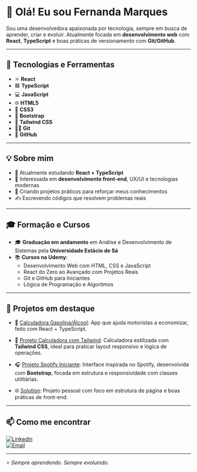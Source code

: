 # 👋 Olá! Eu sou Fernanda Marques

Sou uma desenvolvedora apaixonada por tecnologia, sempre em busca de aprender, criar e evoluir. Atualmente focada em **desenvolvimento web** com **React**, **TypeScript** e boas práticas de versionamento com **Git/GitHub**.

---

## 🚀 Tecnologias e Ferramentas

- ⚛️ **React**
- 🟦 **TypeScript**
- 💻 **JavaScript**
- 🌐 **HTML5**
- 🎨 **CSS3**
- 🧷 **Bootstrap**
- 🌿 **Tailwind CSS**
- 🧑‍💻 **Git**
- 🐙 **GitHub**

---

## 💡 Sobre mim

- 🎯 Atualmente estudando **React + TypeScript**
- 🧠 Interessada em **desenvolvimento front-end**, UX/UI e tecnologias modernas
- 🚧 Criando projetos práticos para reforçar meus conhecimentos
- ✍️ Escrevendo códigos que resolvem problemas reais

---

## 🎓 Formação e Cursos

- 🎓 **Graduação em andamento** em Análise e Desenvolvimento de Sistemas pela **Universidade Estácio de Sá**  
- 📚 **Cursos na Udemy**:
  - Desenvolvimento Web com HTML, CSS e JavaScript
  - React do Zero ao Avançado com Projetos Reais
  - Git e GitHub para Iniciantes
  - Lógica de Programação e Algoritmos

---

## 📌 Projetos em destaque

- 🔧 [Calculadora Gasolina/Álcool](https://github.com/seu-usuario/Calculadora-Gasolina-Alcool): App que ajuda motoristas a economizar, feito com React + TypeScript.

- 🧮 [Projeto Calculadora com Tailwind](https://github.com/FNanda7/projeto-Calculadora-tailwind.git): Calculadora estilizada com **Tailwind CSS**, ideal para praticar layout responsivo e lógica de operações.

- 🎧 [Projeto Spotify Iniciante](https://github.com/FNanda7/projeto-spotify-iniciante.git): Interface inspirada no Spotify, desenvolvida com **Bootstrap**, focada em estrutura e responsividade com classes utilitárias.

- 🌐 [Solution](https://github.com/FNanda7/solution.git): Projeto pessoal com foco em estrutura de página e boas práticas de front-end.

---

## 📫 Como me encontrar

[![LinkedIn](https://img.shields.io/badge/-LinkedIn-0A66C2?style=flat&logo=linkedin&logoColor=white)](https://www.linkedin.com/in/fernanda-marques-6610261a0)  
[![Email](https://img.shields.io/badge/-fmraeder00%40gmail.com-D14836?style=flat&logo=gmail&logoColor=white)](mailto:fmraeder00@gmail.com)

---

⭐ *Sempre aprendendo. Sempre evoluindo.*
